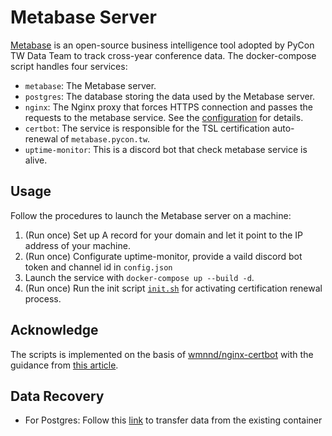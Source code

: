 # Metabase Server

[Metabase](https://www.metabase.com/) is an open-source business intelligence tool adopted by PyCon TW Data Team to track cross-year conference data. The docker-compose script handles four services:

- `metabase`: The Metabase server.
- `postgres`: The database storing the data used by the Metabase server.
- `nginx`: The Nginx proxy that forces HTTPS connection and passes the requests to the metabase service. See the [configuration](./nginx) for details.
- `certbot`: The service is responsible for the TSL certification auto-renewal of `metabase.pycon.tw`.
- `uptime-monitor`: This is a discord bot that check metabase service is alive.

## Usage

Follow the procedures to launch the Metabase server on a machine:

1. (Run once) Set up A record for your domain and let it point to the IP address of your machine.
2. (Run once) Configurate uptime-monitor, provide a vaild discord bot token and channel id in `config.json`
3. Launch the service with `docker-compose up --build -d`.
4. (Run once) Run the init script [`init.sh`](./init.sh) for activating certification renewal process.

## Acknowledge

The scripts is implemented on the basis of [wmnnd/nginx-certbot](https://github.com/wmnnd/nginx-certbot) with the guidance from [this article](https://pentacent.medium.com/nginx-and-lets-encrypt-with-docker-in-less-than-5-minutes-b4b8a60d3a71).

## Data Recovery

* For Postgres: Follow this [link](https://www.codegrepper.com/code-examples/sql/copy+data+from+one+postgres+container+to+another) to transfer data from the existing container
